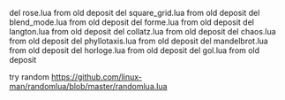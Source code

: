 del rose.lua from old deposit
del square_grid.lua from old deposit
del blend_mode.lua from old deposit
del forme.lua from old deposit
del langton.lua from old deposit
del collatz.lua from old deposit
del chaos.lua from old deposit
del phyllotaxis.lua from old deposit
del mandelbrot.lua from old deposit
del horloge.lua from old deposit
del gol.lua from old deposit

try random https://github.com/linux-man/randomlua/blob/master/randomlua.lua
